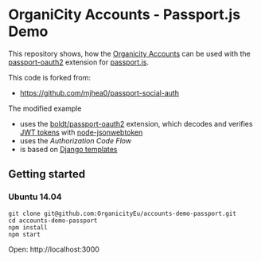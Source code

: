 # OrganiCity Accounts - Passport.js Demo

This repository shows, how the [Organicity Accounts](http://accounts.organicity.eu/) can be used with the [passport-oauth2](https://github.com/jaredhanson/passport-oauth2) extension for [passport.js](http://passportjs.org).

This code is forked from:

* https://github.com/mjhea0/passport-social-auth

The modified example

* uses the [boldt/passport-oauth2](https://github.com/boldt/passport-oauth2) extension, which decodes and verifies [JWT tokens](https://jwt.io/) with [node-jsonwebtoken](https://github.com/auth0/node-jsonwebtoken)
* uses the *Authorization Code Flow*
* is based on [Django templates](https://djangoproject.com)

## Getting started

### Ubuntu 14.04

```
git clone git@github.com:OrganicityEu/accounts-demo-passport.git
cd accounts-demo-passport
npm install
npm start
```

Open: http://localhost:3000

